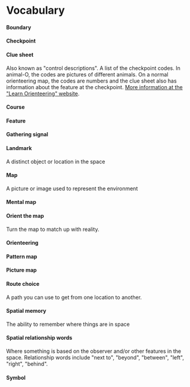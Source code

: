 # Vocabulary

#### Boundary

#### Checkpoint

#### Clue sheet

Also known as "control descriptions". A list of the checkpoint codes. In animal-O, the codes are pictures of different animals. On a normal orienteering map, the codes are numbers and the clue sheet also has information about the feature at the checkpoint. [More information at the "Learn Orienteering" website](http://www.learnorienteering.com/AdIOFsymbols.html).

#### Course

#### Feature

#### Gathering signal

#### Landmark

A distinct object or location in the space

#### Map

A picture or image used to represent the environment

#### Mental map

#### Orient the map

Turn the map to match up with reality.

#### Orienteering

#### Pattern map

#### Picture map

#### Route choice

A path you can use to get from one location to another.

#### Spatial memory

The ability to remember where things are in space

#### Spatial relationship words

Where something is based on the observer and/or other features in the space. Relationship words include "next to", "beyond", "between", "left", "right", "behind".

#### Symbol

